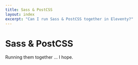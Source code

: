 ```yaml
---
title: Sass & PostCSS
layout: index
excerpt: "Can I run Sass & PostCSS together in Eleventy?"
---
```


# Sass & PostCSS

Running them together … I hope.
